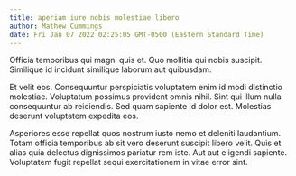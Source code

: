 ```yaml
---
title: aperiam iure nobis molestiae libero
author: Mathew Cummings
date: Fri Jan 07 2022 02:25:05 GMT-0500 (Eastern Standard Time)
---
```

Officia temporibus qui magni quis et. Quo mollitia qui nobis suscipit. Similique id incidunt similique laborum aut quibusdam.

 Et velit eos. Consequuntur perspiciatis voluptatem enim id modi distinctio molestiae. Voluptatum possimus provident omnis nihil. Sint qui illum nulla consequuntur ab reiciendis. Sed quam sapiente id dolor est. Molestias deserunt voluptatem expedita eos.

 Asperiores esse repellat quos nostrum iusto nemo et deleniti laudantium. Totam officia temporibus ab sit vero deserunt suscipit libero velit. Quis et alias quia delectus dignissimos pariatur rem iste. Aut aut eligendi sapiente. Voluptatem fugit repellat sequi exercitationem in vitae error sint.